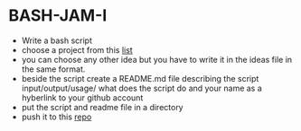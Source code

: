 # BASH-JAM-I

- Write a bash script
- choose a project from this [list](Script-Ideas.md)
- you can choose any other idea but you have to write it in the ideas file in the same format.
- beside the script create a README.md file describing the script input/output/usage/ what does the script do and your name as a hyberlink to your github account
- put the script and readme file in a directory 
- push it to this [repo](https://github.com/Open-Source-Community/BASH-JAM-I)

